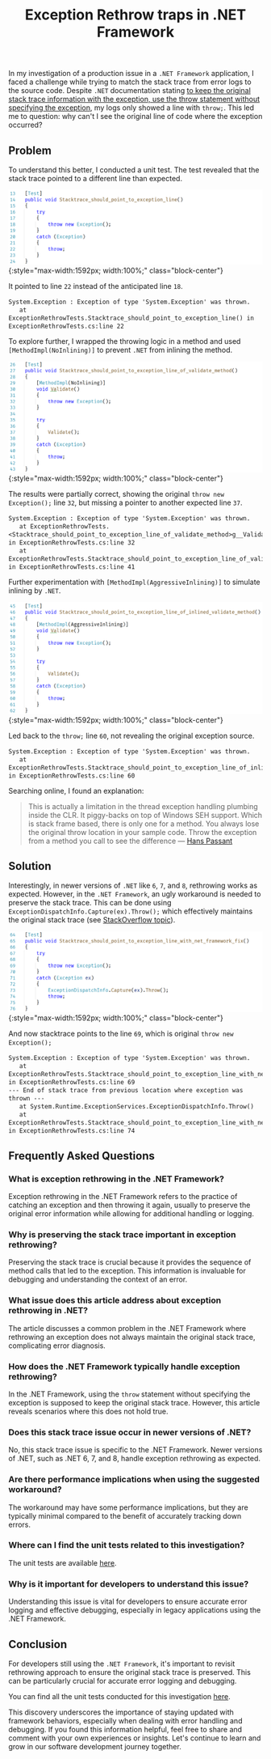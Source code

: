 ﻿---
published: true
title: Exception Rethrow traps in .NET Framework
description: Explore the nuances of exception rethrowing in .NET Framework with my in-depth analysis. Learn about the challenges of preserving stack traces and discover effective solutions like ExceptionDispatchInfo. Ideal for .NET developers seeking practical insights.
layout: post
tags: [dotnet, dotnet-core, csharp, exception]
comments: true
---

In my investigation of a production issue in a `.NET Framework` application, I faced a challenge while trying to match the stack trace from error logs to the source code.  Despite `.NET` documentation stating [to keep the original stack trace information with the exception, use the throw statement without specifying the exception](https://learn.microsoft.com/dotnet/fundamentals/code-analysis/quality-rules/ca2200), my logs only showed a line with `throw;`. This led me to question: why can't I see the original line of code where the exception occurred?

## Problem

To understand this better, I conducted a unit test. The test revealed that the stack trace pointed to a different line than expected.

![Stacktrace should point to exception line](/img/exeption-rethrow/stacktrace_should_point_to_exception_line.png "Stacktrace should point to exception line" ){:style="max-width:1592px; width:100%;" class="block-center"}

It pointed to line `22` instead of the anticipated line `18`.

```
System.Exception : Exception of type 'System.Exception' was thrown.
   at ExceptionRethrowTests.Stacktrace_should_point_to_exception_line() in ExceptionRethrowTests.cs:line 22
```

To explore further, I wrapped the throwing logic in a method and used `[MethodImpl(NoInlining)]` to prevent `.NET` from inlining the method.

![Stacktrace should point to exception line of validate method](/img/exeption-rethrow/stacktrace_should_point_to_exception_line_of_validate_method.png "Stacktrace should point to exception line of validate method" ){:style="max-width:1592px; width:100%;" class="block-center"}

The results were partially correct, showing the original `throw new Exception();` line `32`, but missing a pointer to another expected line `37`.

```
System.Exception : Exception of type 'System.Exception' was thrown.
   at ExceptionRethrowTests.<Stacktrace_should_point_to_exception_line_of_validate_method>g__Validate|1_0() in ExceptionRethrowTests.cs:line 32
   at ExceptionRethrowTests.Stacktrace_should_point_to_exception_line_of_validate_method() in ExceptionRethrowTests.cs:line 41
```

Further experimentation with `[MethodImpl(AggressiveInlining)]` to simulate inlining by `.NET`.

![Stacktrace should point to exception line of inlined validate method](/img/exeption-rethrow/stacktrace_should_point_to_exception_line_of_inlined_validate_method.png "Stacktrace should point to exception line of inlined validate method" ){:style="max-width:1592px; width:100%;" class="block-center"}

Led back to the `throw;` line `60`, not revealing the original exception source.

```
System.Exception : Exception of type 'System.Exception' was thrown.
   at ExceptionRethrowTests.Stacktrace_should_point_to_exception_line_of_inlined_validate_method() in ExceptionRethrowTests.cs:line 60
```

Searching online, I found an explanation:

> This is actually a limitation in the thread exception handling plumbing inside the CLR. It piggy-backs on top of Windows SEH support. Which is stack frame based, there is only one for a method. You always lose the original throw location in your sample code. Throw the exception from a method you call to see the difference — [Hans Passant](https://stackoverflow.com/questions/20147929/throw-and-preserve-stack-trace-not-as-expected-as-described-by-code-analysis#comment30034548_20147929)

## Solution

Interestingly, in newer versions of `.NET` like `6`, `7`, and `8`, rethrowing works as expected. However, in the `.NET Framework`, an ugly workaround is needed to preserve the stack trace. This can be done using `ExceptionDispatchInfo.Capture(ex).Throw();` which effectively maintains the original stack trace (see [StackOverflow topic](https://stackoverflow.com/a/29218109/1400547)).

![Stacktrace should point to exception line with net framework fix](/img/exeption-rethrow/stacktrace_should_point_to_exception_line_with_net_framework_fix.png "Stacktrace should point to exception line with net framework fix" ){:style="max-width:1592px; width:100%;" class="block-center"}

And now stacktrace points to the line `69`, which is original `throw new Exception();`

```
System.Exception : Exception of type 'System.Exception' was thrown.
   at ExceptionRethrowTests.Stacktrace_should_point_to_exception_line_with_net_framework_fix() in ExceptionRethrowTests.cs:line 69
--- End of stack trace from previous location where exception was thrown ---
   at System.Runtime.ExceptionServices.ExceptionDispatchInfo.Throw()
   at ExceptionRethrowTests.Stacktrace_should_point_to_exception_line_with_net_framework_fix() in ExceptionRethrowTests.cs:line 74

```

## Frequently Asked Questions

### What is exception rethrowing in the .NET Framework?

Exception rethrowing in the .NET Framework refers to the practice of catching an exception and then throwing it again, usually to preserve the original error information while allowing for additional handling or logging.

### Why is preserving the stack trace important in exception rethrowing?

Preserving the stack trace is crucial because it provides the sequence of method calls that led to the exception. This information is invaluable for debugging and understanding the context of an error.

### What issue does this article address about exception rethrowing in .NET?

The article discusses a common problem in the .NET Framework where rethrowing an exception does not always maintain the original stack trace, complicating error diagnosis.

### How does the .NET Framework typically handle exception rethrowing?

In the .NET Framework, using the `throw` statement without specifying the exception is supposed to keep the original stack trace. However, this article reveals scenarios where this does not hold true.

### Does this stack trace issue occur in newer versions of .NET?

No, this stack trace issue is specific to the .NET Framework. Newer versions of .NET, such as .NET 6, 7, and 8, handle exception rethrowing as expected.

### Are there performance implications when using the suggested workaround?

The workaround may have some performance implications, but they are typically minimal compared to the benefit of accurately tracking down errors.

### Where can I find the unit tests related to this investigation?

The unit tests are available [here](https://github.com/gaevoy/Gaev.Blog.Examples/blob/3.7.0/Gaev.Blog.ExceptionRethrow/ExceptionRethrowTests.cs).

### Why is it important for developers to understand this issue?

Understanding this issue is vital for developers to ensure accurate error logging and effective debugging, especially in legacy applications using the .NET Framework.

## Conclusion

For developers still using the `.NET Framework`, it's important to revisit rethrowing approach to ensure the original stack trace is preserved. This can be particularly crucial for accurate error logging and debugging.

You can find all the unit tests conducted for this investigation [here](https://github.com/gaevoy/Gaev.Blog.Examples/blob/3.7.0/Gaev.Blog.ExceptionRethrow/ExceptionRethrowTests.cs).

This discovery underscores the importance of staying updated with framework behaviors, especially when dealing with error handling and debugging. If you found this information helpful, feel free to share and comment with your own experiences or insights. Let's continue to learn and grow in our software development journey together.
